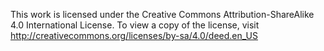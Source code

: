 This work is licensed under the Creative Commons Attribution-ShareAlike 4.0 International License. To view a copy of the license, visit http://creativecommons.org/licenses/by-sa/4.0/deed.en_US
